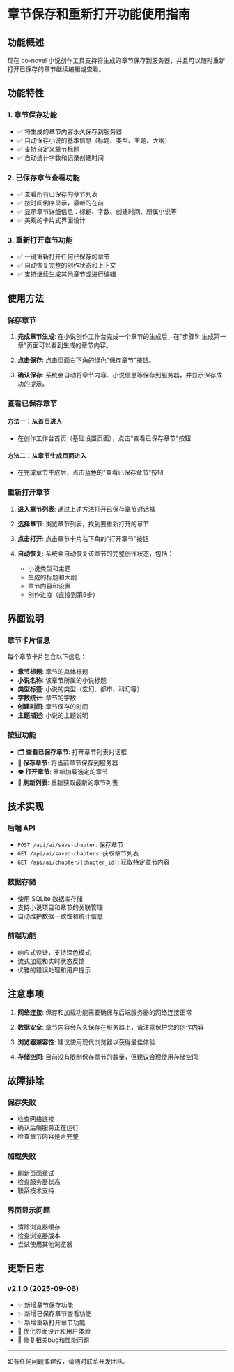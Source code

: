 # 章节保存和重新打开功能使用指南

## 功能概述

现在 co-novel 小说创作工具支持将生成的章节保存到服务器，并且可以随时重新打开已保存的章节继续编辑或查看。

## 功能特性

### 1. 章节保存功能
- ✅ 将生成的章节内容永久保存到服务器
- ✅ 自动保存小说的基本信息（标题、类型、主题、大纲）
- ✅ 支持自定义章节标题
- ✅ 自动统计字数和记录创建时间

### 2. 已保存章节查看功能
- ✅ 查看所有已保存的章节列表
- ✅ 按时间倒序显示，最新的在前
- ✅ 显示章节详细信息：标题、字数、创建时间、所属小说等
- ✅ 美观的卡片式界面设计

### 3. 重新打开章节功能
- ✅ 一键重新打开任何已保存的章节
- ✅ 自动恢复完整的创作状态和上下文
- ✅ 支持继续生成其他章节或进行编辑

## 使用方法

### 保存章节

1. **完成章节生成**: 在小说创作工作台完成一个章节的生成后，在"步骤5: 生成第一章"页面可以看到生成的章节内容。

2. **点击保存**: 点击页面右下角的绿色"保存章节"按钮。

3. **确认保存**: 系统会自动将章节内容、小说信息等保存到服务器，并显示保存成功的提示。

### 查看已保存章节

#### 方法一：从首页进入
- 在创作工作台首页（基础设置页面），点击"查看已保存章节"按钮

#### 方法二：从章节生成页面进入
- 在完成章节生成后，点击蓝色的"查看已保存章节"按钮

### 重新打开章节

1. **进入章节列表**: 通过上述方法打开已保存章节对话框

2. **选择章节**: 浏览章节列表，找到要重新打开的章节

3. **点击打开**: 点击章节卡片右下角的"打开章节"按钮

4. **自动恢复**: 系统会自动恢复该章节的完整创作状态，包括：
   - 小说类型和主题
   - 生成的标题和大纲
   - 章节内容和设置
   - 创作进度（直接到第5步）

## 界面说明

### 章节卡片信息
每个章节卡片包含以下信息：
- **章节标题**: 章节的具体标题
- **小说名称**: 该章节所属的小说标题
- **类型标签**: 小说的类型（玄幻、都市、科幻等）
- **字数统计**: 章节的字数
- **创建时间**: 章节保存的时间
- **主题描述**: 小说的主题说明

### 按钮功能
- **🗂️ 查看已保存章节**: 打开章节列表对话框
- **💾 保存章节**: 将当前章节保存到服务器
- **👁️ 打开章节**: 重新加载选定的章节
- **🔄 刷新列表**: 重新获取最新的章节列表

## 技术实现

### 后端 API
- `POST /api/ai/save-chapter`: 保存章节
- `GET /api/ai/saved-chapters`: 获取章节列表
- `GET /api/ai/chapter/{chapter_id}`: 获取特定章节内容

### 数据存储
- 使用 SQLite 数据库存储
- 支持小说项目和章节的关联管理
- 自动维护数据一致性和统计信息

### 前端功能
- 响应式设计，支持深色模式
- 流式加载和实时状态反馈
- 优雅的错误处理和用户提示

## 注意事项

1. **网络连接**: 保存和加载功能需要确保与后端服务器的网络连接正常

2. **数据安全**: 章节内容会永久保存在服务器上，请注意保护您的创作内容

3. **浏览器兼容性**: 建议使用现代浏览器以获得最佳体验

4. **存储空间**: 目前没有限制保存章节的数量，但建议合理使用存储空间

## 故障排除

### 保存失败
- 检查网络连接
- 确认后端服务正在运行
- 检查章节内容是否完整

### 加载失败
- 刷新页面重试
- 检查服务器状态
- 联系技术支持

### 界面显示问题
- 清除浏览器缓存
- 检查浏览器版本
- 尝试使用其他浏览器

## 更新日志

### v2.1.0 (2025-09-06)
- ✨ 新增章节保存功能
- ✨ 新增已保存章节查看功能
- ✨ 新增重新打开章节功能
- 🎨 优化界面设计和用户体验
- 🐛 修复相关bug和性能问题

---

如有任何问题或建议，请随时联系开发团队。